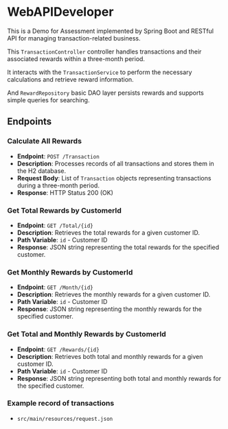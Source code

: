 # WebAPIDeveloper


This is a Demo for Assessment implemented by Spring Boot and RESTful API  for managing transaction-related business. 

This `TransactionController` controller handles transactions and their associated rewards within a three-month period. 

It interacts with the `TransactionService` to perform the necessary calculations and retrieve reward information.

And `RewardRepository` basic DAO layer persists rewards and supports simple queries for searching.

## Endpoints

### Calculate All Rewards

- **Endpoint**: `POST /Transaction`
- **Description**: Processes records of all transactions and stores them in the H2 database.
- **Request Body**: List of `Transaction` objects representing transactions during a three-month period.
- **Response**: HTTP Status 200 (OK)

### Get Total Rewards by CustomerId

- **Endpoint**: `GET /Total/{id}`
- **Description**: Retrieves the total rewards for a given customer ID.
- **Path Variable**: `id` - Customer ID
- **Response**: JSON string representing the total rewards for the specified customer.

### Get Monthly Rewards by CustomerId

- **Endpoint**: `GET /Month/{id}`
- **Description**: Retrieves the monthly rewards for a given customer ID.
- **Path Variable**: `id` - Customer ID
- **Response**: JSON string representing the monthly rewards for the specified customer.

### Get Total and Monthly Rewards by CustomerId

- **Endpoint**: `GET /Rewards/{id}`
- **Description**: Retrieves both total and monthly rewards for a given customer ID.
- **Path Variable**: `id` - Customer ID
- **Response**: JSON string representing both total and monthly rewards for the specified customer.

### Example record of transactions
- `src/main/resources/request.json`
